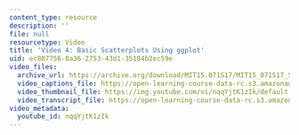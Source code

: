 ```yaml
---
content_type: resource
description: ''
file: null
resourcetype: Video
title: 'Video 4: Basic Scatterplots Using ggplot'
uid: ec887756-8a36-2753-43d1-35184b2ec59e
video_files:
  archive_url: https://archive.org/download/MIT15.071S17/MIT15_071S17_Session_7.2.07_300k.mp4
  video_captions_file: https://open-learning-course-data-rc.s3.amazonaws.com/15-071-the-analytics-edge-spring-2017/35213202a17b5861a75571a47ff0990c_nqqYjtK1zIk.vtt
  video_thumbnail_file: https://img.youtube.com/vi/nqqYjtK1zIk/default.jpg
  video_transcript_file: https://open-learning-course-data-rc.s3.amazonaws.com/15-071-the-analytics-edge-spring-2017/a26e69bb30e0216bf8b9446e5124f451_nqqYjtK1zIk.pdf
video_metadata:
  youtube_id: nqqYjtK1zIk
---
```

